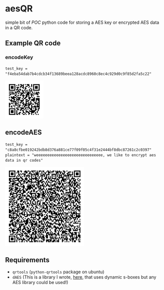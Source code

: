 aesQR
=====

simple bit of *POC* python code for storing a AES key or encrypted AES data in a QR code.

Example QR code
---------------
### encodeKey
`test_key = "f4eba54dab7b4cdcb34f13689beea128acdc8960c8ec4c929d0c9f85d2fa5c22"`

![Example QR code image containing AES key](code.png)

## encodeAES
`test_key = "c8a8cfbe019242bdb8d376a881ce77f09f05c4f31e2444bf8dbc87261c2c0397"`
`plaintext = "weeeeeeeeeeeeeeeeeeeeeeeeeeeeee, we like to encrypt aes data in qr codes"`

![Example QR code image containing encrypted AES data](code2.png)

Requirements
------------
* `qrtools` (`python-qrtools` package on ubuntu)
* `dAES` (This is a library I wrote, [here](https://github.com/rolandshoemaker/d-AES), that uses dynamic s-boxes but any AES library could be used!)
